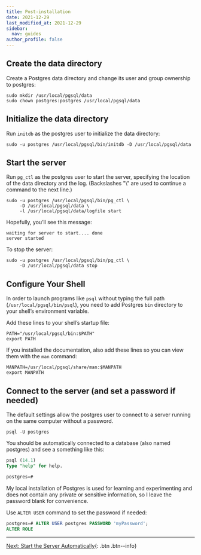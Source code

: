 ```yaml
---
title: Post-installation
date: 2021-12-29
last_modified_at: 2021-12-29
sidebar:
  nav: guides
author_profile: false
---
```


## Create the data directory

Create a Postgres data directory and change its user and group ownership to postgres:

```shell
sudo mkdir /usr/local/pgsql/data
sudo chown postgres:postgres /usr/local/pgsql/data
```

## Initialize the data directory

Run `initdb` as the postgres user to initialize the data directory:

```shell
sudo -u postgres /usr/local/pgsql/bin/initdb -D /usr/local/pgsql/data
```

## Start the server

Run `pg_ctl` as the postgres user to start the server, specifying the location of the data directory and the log. (Backslashes "\\" are used to continue a command to the next line.)

```shell
sudo -u postgres /usr/local/pgsql/bin/pg_ctl \
     -D /usr/local/pgsql/data \
     -l /usr/local/pgsql/data/logfile start 
```

Hopefully, you’ll see this message:

```shell
waiting for server to start.... done
server started
```

To stop the server:
```shell
sudo -u postgres /usr/local/pgsql/bin/pg_ctl \
     -D /usr/local/pgsql/data stop 
```

## Configure Your Shell

In order to launch programs like `psql`  without typing the full path (`/usr/local/pgsql/bin/psql`), you need to add Postgres `bin` directory to your shell’s environment variable.

Add these lines to your shell’s startup file:

```
PATH="/usr/local/pgsql/bin:$PATH"
export PATH
```

If you installed the documentation, also add these lines so you can view them with the `man` command:

```
MANPATH=/usr/local/pgsql/share/man:$MANPATH
export MANPATH
```

## Connect to the server (and set a password if needed)

The default settings allow the postgres user to connect to a server running on the same computer without a password.

```shell
psql -U postgres
```

You should be automatically connected to a database (also named postgres) and see a something like this:
```sql
psql (14.1)
Type "help" for help.

postgres=# 
```

My local installation of Postgres is used for learning and experimenting and does not contain any private or sensitive information, so I leave the password blank for convenience.

Use `ALTER USER` command to set the password if needed:

```sql
postgres=# ALTER USER postgres PASSWORD 'myPassword';
ALTER ROLE
```
---
[Next: Start the Server Automatically](launchctl.md){: .btn .btn--info}
